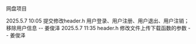 网盘项目

2025.5.7 10:05  提交修改header.h 用户登录、用户注册、用户退出、用户注销；
                移除用户信息  -- 姜俊泽
2025.5.7 11:35  header.h 修改文件上传下载函数的参数 -- 姜俊泽
